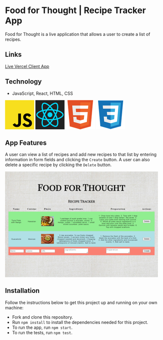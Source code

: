 # Food for Thought | Recipe Tracker App

Food for Thought is a live application that allows a user to create a list of recipes.

## Links
[Live Vercel Client App](https://recipe-tracking-app-alpha.vercel.app/)  

## Technology
- JavaScript, React, HTML, CSS  
  
![JS icon](images/javascript.png)
![React icon](images/react.png)
![HTML icon](images/html.png)
![CSS icon](images/css.png)  
  
## App Features

A user can view a list of recipes and add new recipes to that list by entering information in form fields and clicking the `Create` button. A user can also delete a specific recipe by clicking the `Delete` button.  

![recipe screenshot](images/recipe-screenshot.png)  

## Installation

Follow the instructions below to get this project up and running on your own machine:

- Fork and clone this repository.
- Run `npm install` to install the dependencies needed for this project.
- To run the app, run `npm start`.
- To run the tests, run `npm test`.
